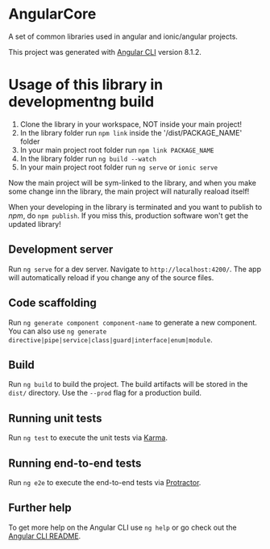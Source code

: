 # AngularCore

A set of common libraries used in angular and ionic/angular projects.

This project was generated with [Angular CLI](https://github.com/angular/angular-cli) version 8.1.2.

# Usage of this library in developmentng build
1. Clone the library in your workspace, NOT inside your main project!
2. In the library folder run `npm link` inside the '/dist/PACKAGE_NAME' folder
3. In your main project root folder run `npm link PACKAGE_NAME`
4. In the library folder run `ng build --watch`
5. In your main project root folder run `ng serve` or `ionic serve`

Now the main project will be sym-linked to the library, and when you make some change inn the library, the main project will naturally reaload itself!

When your developing in the library is terminated and you want to publish to _npm_, do `npm publish`.
If you miss this, production software won't get the updated library!

## Development server

Run `ng serve` for a dev server. Navigate to `http://localhost:4200/`. The app will automatically reload if you change any of the source files.

## Code scaffolding

Run `ng generate component component-name` to generate a new component. You can also use `ng generate directive|pipe|service|class|guard|interface|enum|module`.

## Build

Run `ng build` to build the project. The build artifacts will be stored in the `dist/` directory. Use the `--prod` flag for a production build.

## Running unit tests

Run `ng test` to execute the unit tests via [Karma](https://karma-runner.github.io).

## Running end-to-end tests

Run `ng e2e` to execute the end-to-end tests via [Protractor](http://www.protractortest.org/).

## Further help

To get more help on the Angular CLI use `ng help` or go check out the [Angular CLI README](https://github.com/angular/angular-cli/blob/master/README.md).
